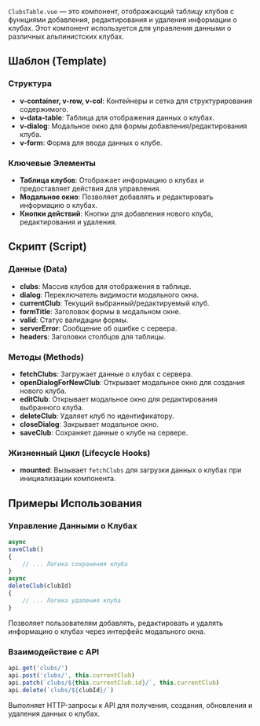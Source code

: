 `ClubsTable.vue` — это компонент, отображающий таблицу клубов с функциями добавления, редактирования и удаления
информации о клубах. Этот компонент используется для управления данными о различных альпинистских клубах.

## Шаблон (Template)

### Структура

- **v-container, v-row, v-col**: Контейнеры и сетка для структурирования содержимого.
- **v-data-table**: Таблица для отображения данных о клубах.
- **v-dialog**: Модальное окно для формы добавления/редактирования клуба.
- **v-form**: Форма для ввода данных о клубе.

### Ключевые Элементы

- **Таблица клубов**: Отображает информацию о клубах и предоставляет действия для управления.
- **Модальное окно**: Позволяет добавлять и редактировать информацию о клубах.
- **Кнопки действий**: Кнопки для добавления нового клуба, редактирования и удаления.

## Скрипт (Script)

### Данные (Data)

- **clubs**: Массив клубов для отображения в таблице.
- **dialog**: Переключатель видимости модального окна.
- **currentClub**: Текущий выбранный/редактируемый клуб.
- **formTitle**: Заголовок формы в модальном окне.
- **valid**: Статус валидации формы.
- **serverError**: Сообщение об ошибке с сервера.
- **headers**: Заголовки столбцов для таблицы.

### Методы (Methods)

- **fetchClubs**: Загружает данные о клубах с сервера.
- **openDialogForNewClub**: Открывает модальное окно для создания нового клуба.
- **editClub**: Открывает модальное окно для редактирования выбранного клуба.
- **deleteClub**: Удаляет клуб по идентификатору.
- **closeDialog**: Закрывает модальное окно.
- **saveClub**: Сохраняет данные о клубе на сервере.

### Жизненный Цикл (Lifecycle Hooks)

- **mounted**: Вызывает `fetchClubs` для загрузки данных о клубах при инициализации компонента.

## Примеры Использования

### Управление Данными о Клубах

```javascript
async
saveClub()
{
    // ... Логика сохранения клуба
}
async
deleteClub(clubId)
{
    // ... Логика удаления клуба
}
```

Позволяет пользователям добавлять, редактировать и удалять информацию о клубах через интерфейс модального окна.

### Взаимодействие с API

```javascript
api.get('clubs/')
api.post('clubs/', this.currentClub)
api.patch(`clubs/${this.currentClub.id}/`, this.currentClub)
api.delete(`clubs/${clubId}/`)
```

Выполняет HTTP-запросы к API для получения, создания, обновления и удаления данных о клубах.